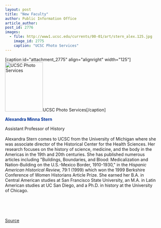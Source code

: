 ```yaml
---
layout: post
title: "New Faculty"
author: Public Information Office
article_author: 
post_id: 2776
images:
  - file: http://www1.ucsc.edu/currents/00-01/art/stern_alex.125.jpg
    image_id: 2775
    caption: "UCSC Photo Services"
---
```


[caption id="attachment_2775" align="alignright" width="125"]<a href="http://dev-ucsc-news.pantheonsite.io/wp-content/uploads/2000/12/stern_alex.125.jpg"><img class="size-full wp-image-2775" src="http://dev-ucsc-news.pantheonsite.io/wp-content/uploads/2000/12/stern_alex.125.jpg" alt="UCSC Photo Services" width="125" height="163" /></a>UCSC Photo Services[/caption]
<p>
  <font color="#003399"><b>Alexandra Minna Stern</b></font><br>
</p>Assistant Professor of History<br>
<br>
Alexandra Stern comes to UCSC from the University of Michigan where she was associate director of the Historical Center for the Health Sciences. Her research focuses on the history of science, medicine, and the body in the Americas in the 19th and 20th centuries. She has published numerous articles including "Buildings, Boundaries, and Blood: Medicalization and Nation-Building on the U.S.-Mexico Border, 1910-1930," in the <i>Hispanic American Historical Review,</i> 79:1 (1999) which won the 1999 Berkshire Conference of Women Historians Article Prize. She earned her B.A. in Central American studies at San Francisco State University, an M.A. in Latin American studies at UC San Diego, and a Ph.D. in history at the University of Chicago.<br>
<br>
<br>
<br>
<br>
<p><a href="http://www1.ucsc.edu/currents/00-01/12-04/newfac.html" title="Permalink to newfac">Source</a></p>
